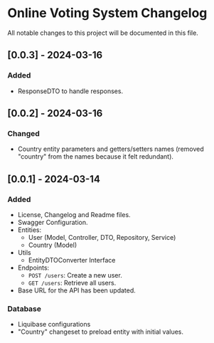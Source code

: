 # Online Voting System Changelog

All notable changes to this project will be documented in this file.


## [0.0.3] - 2024-03-16

### Added

- ResponseDTO to handle responses.

## [0.0.2] - 2024-03-16

### Changed

- Country entity parameters and getters/setters names (removed "country" from the names because it felt redundant).

## [0.0.1] - 2024-03-14

### Added

- License, Changelog and Readme files.
- Swagger Configuration.
- Entities:
  - User (Model, Controller, DTO, Repository, Service)
  - Country (Model)
- Utils
  - EntityDTOConverter Interface
- Endpoints:
  - `POST /users`: Create a new user.
  - `GET /users`: Retrieve all users.
- Base URL for the API has been updated.

### Database

- Liquibase configurations 
- "Country" changeset to preload entity with initial values.


